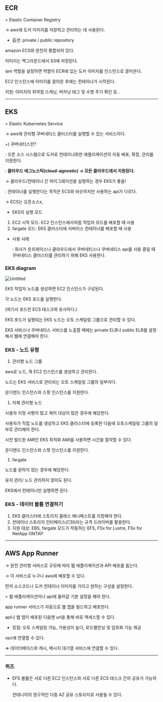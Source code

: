 ## ECR

= Elastic Container Registry

→ aws에 도커 이미지를 저장하고 관리하는 데 사용된다.

- 옵션: private / public repository

amazon ECS와 완전히 통합되어 있다.

이미지는 백그라운드에서 S3에 저장된다.

iam 역할을 설정하면 역할이 ECR에 있는 도커 이미지를 인스턴스로 끌어온다.

EC2 인스턴스에 이미지를 끌어온 후에는 컨테이너가 시작된다.

지원: 이미지의 취약점 스캐닝, 버저닝 태그 및 수명 주기 확인 등..

---

## EKS

= Elastic Kubernetes Service

→ aws에 관리형 쿠버네티스 클러스터를 실행할 수 있는 서비스이다.

+) 쿠버네티스란?

: 오픈 소스 시스템으로 도커로 컨테이너화한 애플리케이션의 자동 배포, 확장, 관리를 지원한다.

: **클라우드 애그노스틱(cloud-agnostic) → 모든 클라우드에서 지원된다.**

→ 클라우드/컨테이너 간 마이그레이션을 실행하는 경우 EKS가 좋음!

: 컨테이너를 실행한다는 목적은 ECS와 비슷하지만 사용하는 api가 다르다.

→ ECS는 오픈소스x,

- EKS의 실행 모드
1. EC2 시작 모드: EC2 인스턴스에서처럼 작업자 모드를 배포할 때 사용
2. fargate 모드: EKS 클러스터에 서버리스 컨테이너를 배포할 때 사용

- 사용 사례

  : 회사가 온프레미스나 클라우드에서 쿠버네티스나 쿠버네티스 api를 사용 중일 때 쿠버네티스 클러스터를 관리하기 위해 EKS 사용한다.

### EKS diagram

![Untitled](https://prod-files-secure.s3.us-west-2.amazonaws.com/0e50c9f9-d6b9-4369-b0d8-a40d14ac1451/8593980e-4325-472a-b8c3-3f61d7d17d52/Untitled.png)

EKS 작업자 노드를 생성하면 EC2 인스턴스가 구성된다.

각 노드는 EKS 포드를 실행한다.

(여기서 포드란 ECS 태스크와 유사하다.)

EKS 포드가 실행되는 EKS 노드는 오토 스케일링 그룹으로 관리할 수 있다.

EKS 서비스나 쿠버네티스 서비스를 노출할 때에는 private ELB나 public ELB를 설정해서 웹에 연결해야 한다.

### EKS - 노드 유형

1. 관리형 노드 그룹

aws로 노드, 즉 EC2 인스턴스를 생성하고 관리한다.

노드는 EKS 서비스로 관리되는 오토 스케일링 그룹의 일부이다.

온디맨드 인스턴스와 스팟 인스턴스를 지원한다.

1. 자체 관리형 노드

사용자 지정 사항이 많고 제어 대상이 많은 경우에 해당한다.

사용자가 직접 노드를 생성하고 EKS 클러스터에 등록한 다음에 오토스케일링 그룹의 일부로 관리해야 한다.

사전 빌드돤 AMI인 EKS 최적화 AMI를 사용하면 시간을 절약할 수 있다.

온디맨드 인스턴스와 스팟 인스턴스를 지원한다.

1. fargate

노드를 원하지 않는 경우에 해당한다.

유지 관리/ 노드 관리하지 않아도 된다.

EKS에서 컨테이너만 실행하면 된다.

### EKS - 데이터 볼륨 연결하기

1. EKS 클러스터에 스토리지 클래스 매니페스트를 지정해야 한다.
2. 컨테이너 스토리지 인터페이스(CSI)라는 규격 드라이버를 활용한다.
3. 지원 대상: EBS, fargate 모드가 작동하는 EFS, FSx for Lustre, FSx for NetApp ONTAP

---

## AWS App Runner

→ 완전 관리형 서비스로 규모에 따라 웹 애플리케이션과 API 배포를 돕는다.

→ 이 서비스로 누구나 aws에 배포할 수 있다.

먼저 소스코드나 도커 컨테이너 이미지를 가지고 원하는 구성을 설정한다.

= 웹 애플리케이션이나 api에 들어갈 기본 설정을 해야 한다.

app runner 서비스가 자동으로 웹 앱을 빌드하고 배포한다.

api나 웹 앱이 배포된 다음엔 url을 통해 바로 액세스할 수 있다.

- 장점: 오토 스케일링 가능, 가용성이 높다, 로드밸런싱 및 암호화 기능 제공

vpc에 연결할 수 있다.

⇒ 데이터베이스와 캐시, 메시지 대기열 서비스에 연결할 수 있다.

---

### 퀴즈

- EFS 볼륨은 서로 다른 EC2 인스턴스와 서로 다른 ECS 태스크 간의 공유가 가능하다.

  컨테니어의 영구적인 다중 AZ 공유 스토리지로 사용될 수 있다.